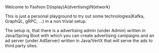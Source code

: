 Welcome to Fashion D(isplay)A(dvertising)N(etwork)

This is just a personal playground to try out some technologies(Kafka, GraphQL, gRPC, ...) in a non trivial setup.

The setup is, that there is a advertising admin (under Admin)
written in Java/Spring Boot with which you can create advertising campaigns and an ad server (under AdServer) written in
Java/VertX that will serve the ads to third party sites.